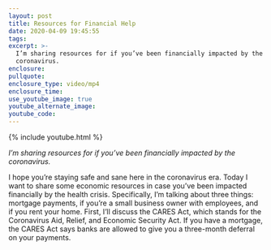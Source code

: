```yaml
---
layout: post
title: Resources for Financial Help
date: 2020-04-09 19:45:55
tags:
excerpt: >-
  I’m sharing resources for if you’ve been financially impacted by the
  coronavirus.
enclosure:
pullquote:
enclosure_type: video/mp4
enclosure_time:
use_youtube_image: true
youtube_alternate_image:
youtube_code:
---
```


{% include youtube.html %}

*I’m sharing resources for if you’ve been financially impacted by the coronavirus.*

I hope you’re staying safe and sane here in the coronavirus era. Today I want to share some economic resources in case you’ve been impacted financially by the health crisis. Specifically, I’m talking about three things: mortgage payments, if you’re a small business owner with employees, and if you rent your home. First, I’ll discuss the CARES Act, which stands for the Coronavirus Aid, Relief, and Economic Security Act. If you have a mortgage, the CARES Act says banks are allowed to give you a three-month deferral on your payments.

&nbsp;